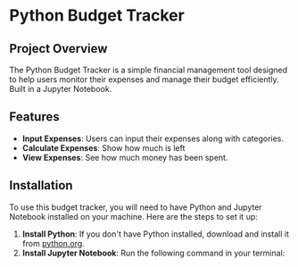 # Python Budget Tracker

## Project Overview
The Python Budget Tracker is a simple financial management tool designed to help users monitor their expenses and manage their budget efficiently. Built in a Jupyter Notebook.

## Features
- **Input Expenses**: Users can input their expenses along with categories.
- **Calculate Expenses**: Show how much is left
- **View Expenses**: See how much money has been spent. 

## Installation
To use this budget tracker, you will need to have Python and Jupyter Notebook installed on your machine. Here are the steps to set it up:

1. **Install Python**: If you don't have Python installed, download and install it from [python.org](https://python.org).
2. **Install Jupyter Notebook**: Run the following command in your terminal:
